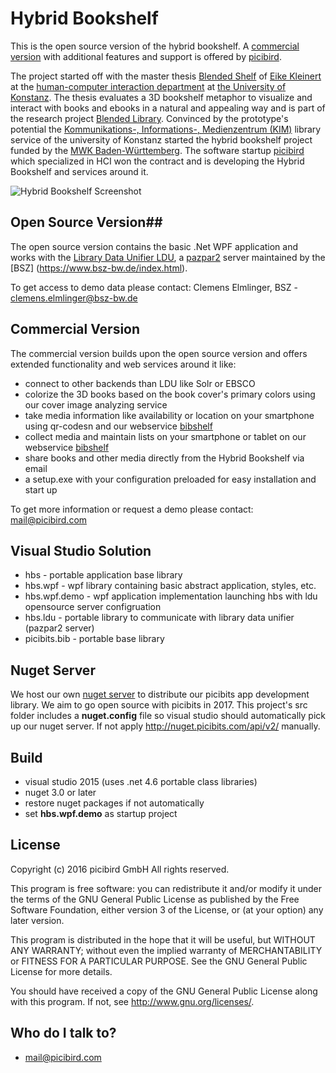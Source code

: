 # Hybrid Bookshelf #

This is the open source version of the hybrid bookshelf. A [commercial version](http://www.hybridbookshelf.de/#welcome) with additional features and support is offered by [picibird](http://www.picibird.com). 

The project started off with the master thesis [Blended Shelf](http://zenodo.org/record/17947#.V0QpQZGLRaQ) of [Eike Kleinert](http://www.eikekleiner.de/) at the [human-computer interaction department](http://hci.uni-konstanz.de/) at [the University of Konstanz](https://www.uni-konstanz.de/). The thesis evaluates a 3D bookshelf metaphor to visualize and interact with books and ebooks in a natural and appealing way and is part of the research project [Blended Library](http://hci.uni-konstanz.de/index.php?a=research&b=projects&c=8609071). Convinced by the prototype's potential the [Kommunikations-, Informations-, Medienzentrum (KIM)](https://www.kim.uni-konstanz.de/) library service of the university of Konstanz started the hybrid bookshelf project funded by the [MWK Baden-Württemberg](https://mwk.baden-wuerttemberg.de/de/ministerium/). The   software startup [picibird](http://www.picibird.com/) which specialized in HCI won the contract and is developing the Hybrid Bookshelf and services around it.

![Hybrid Bookshelf Screenshot](/images/screenshot.png)

## Open Source Version##

The open source version contains the basic .Net WPF application and works with the [Library Data Unifier LDU](https://github.com/BSZBW/ldu), a [pazpar2](http://www.indexdata.com/pazpar2) server maintained by the [BSZ] (https://www.bsz-bw.de/index.html).

To get access to demo data please contact: Clemens Elmlinger, BSZ - clemens.elmlinger@bsz-bw.de

##  Commercial Version ##

The commercial version builds upon the open source version and offers extended functionality and web services around it like:
* connect to other backends than LDU like Solr or EBSCO
* colorize the 3D books based on the book cover's primary colors using our cover image analyzing service
* take media information like availability or location on your smartphone using qr-codesn and our webservice [bibshelf](http://kn.bibshelf.de/#/dashboard)
* collect media and maintain lists on your smartphone or tablet on our webservice [bibshelf](http://kn.bibshelf.de/#/dashboard)
* share books and other media directly from the Hybrid Bookshelf via email
* a setup.exe with your configuration preloaded for easy installation and start up

To get more information or request a demo please contact: mail@picibird.com

## Visual Studio Solution ##

* hbs - portable application base library
* hbs.wpf - wpf library containing basic abstract application, styles, etc.
* hbs.wpf.demo - wpf application implementation launching hbs with ldu opensource server configruation
* hbs.ldu - portable library to communicate with library data unifier (pazpar2 server)
* picibits.bib - portable base library

## Nuget Server

We host our own [nuget server](http://nuget.picibits.com/api/v2/) to distribute our picibits app development library. We aim to go open source with picibits in 2017. This project's src folder includes a **nuget.config** file so visual studio should automatically pick up our nuget server. If not apply http://nuget.picibits.com/api/v2/ manually.

## Build ##

* visual studio 2015 (uses .net 4.6 portable class libraries)
* nuget 3.0 or later
* restore nuget packages if not automatically
* set **hbs.wpf.demo** as startup project

## License ##

Copyright (c) 2016 picibird GmbH
All rights reserved.

This program is free software: you can redistribute it and/or modify
it under the terms of the GNU General Public License as published by
the Free Software Foundation, either version 3 of the License, or
(at your option) any later version.

This program is distributed in the hope that it will be useful,
but WITHOUT ANY WARRANTY; without even the implied warranty of
MERCHANTABILITY or FITNESS FOR A PARTICULAR PURPOSE.  See the
GNU General Public License for more details.

You should have received a copy of the GNU General Public License
along with this program.  If not, see <http://www.gnu.org/licenses/>.

## Who do I talk to? ##

* mail@picibird.com
